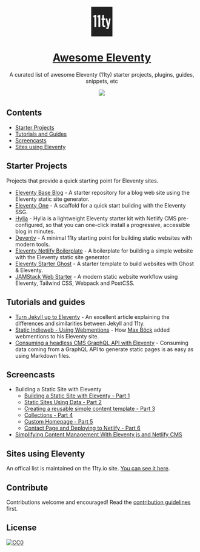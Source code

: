 <p align="center">
	<img src="/11ty-logo.png" alt="Eleventy Logo" width="56" align="center" />
</p>

<h1 align="center">
	<a href="https://www.11ty.io/"><strong>Awesome Eleventy</strong></a>
</h1>

<p align="center">A curated list of awesome Eleventy (11ty) starter projects, plugins, guides, snippets, etc</p>


<p align="center">
	<a href="https://awesome.re"><img src="https://awesome.re/badge.svg"></a>
</p>


## Contents

- [Starter Projects](#starter-projects)
- [Tutorials and Guides](#tutorials-and-guides)
- [Screencasts](#screencasts)
- [Sites using Eleventy](#sites-using-eleventy)



## Starter Projects

Projects that provide a quick starting point for Eleventy sites.

- [Eleventy Base Blog](https://github.com/11ty/eleventy-base-blog) - A starter repository for a blog web site using the Eleventy static site generator.
- [Eleventy One](https://github.com/philhawksworth/eleventyone) - 
A scaffold for a quick start building with the Eleventy SSG.
- [Hylia](https://hylia.website/) - Hylia is a lightweight Eleventy starter kit with Netlify CMS pre-configured, so that you can one-click install a progressive, accessible blog in minutes. 
- [Deventy](https://github.com/ianrose/deventy) - A minimal 11ty starting point for building static websites with modern tools.
- [Eleventy Netlify Boilerplate](https://github.com/danurbanowicz/eleventy-netlify-boilerplate) - A boilerplate for building a simple website with the Eleventy static site generator.
- [Eleventy Starter Ghost](https://github.com/TryGhost/eleventy-starter-ghost) - A starter template to build websites with Ghost & Eleventy.
- [JAMStack Web Starter](https://github.com/scottishstoater/web-starter) - A modern static website workflow using Eleventy, Tailwind CSS, Webpack and PostCSS. 


## Tutorials and guides

- [Turn Jekyll up to Eleventy](https://24ways.org/2018/turn-jekyll-up-to-eleventy/) - An excellent article explaining the differences and similarities between Jekyll and 11ty. 
- [Static Indieweb - Using Webmentions](https://mxb.dev/blog/using-webmentions-on-static-sites/) - How [Max Böck](https://mxb.dev) added webmentions to his Eleventy site.
- [Consuming a headless CMS GraphQL API with Eleventy](https://www.webstoemp.com/blog/headless-cms-graphql-api-eleventy/) - Consuming data coming from a GraphQL API to generate static pages is as easy as using Markdown files.
## Screencasts 
- Building a Static Site with Eleventy
	- [Building a Static Site with Eleventy - Part 1](https://www.youtube.com/watch?v=p7TkCS01lI8)
	- [Static Sites Using Data - Part 2](https://www.youtube.com/watch?v=JpK0G4vQjZI)
	- [Creating a reusable simple content template - Part 3](https://www.youtube.com/watch?v=iHHxd5L_gIo)
	- [Collections - Part 4](https://www.youtube.com/watch?v=xzH2XZubgEk)
	- [Custom Homepage - Part 5](https://www.youtube.com/watch?v=5MpfJNdPnNs)
	- [Contact Page and Deploying to Netlify - Part 6](https://www.youtube.com/watch?v=Rw75idHWPi4)
- [Simplifying Content Management With Eleventy.js and Netlify CMS](https://www.youtube.com/watch?v=883iX2E57kc)


## Sites using Eleventy

An offical list is maintained on the 11ty.io site. [You can see it here](https://www.11ty.io/docs/sites/).


## Contribute

Contributions welcome and encouraged! Read the [contribution guidelines](CONTRIBUTING.md) first.


## License

[![CC0](https://mirrors.creativecommons.org/presskit/buttons/88x31/svg/cc-zero.svg)](https://creativecommons.org/publicdomain/zero/1.0)
